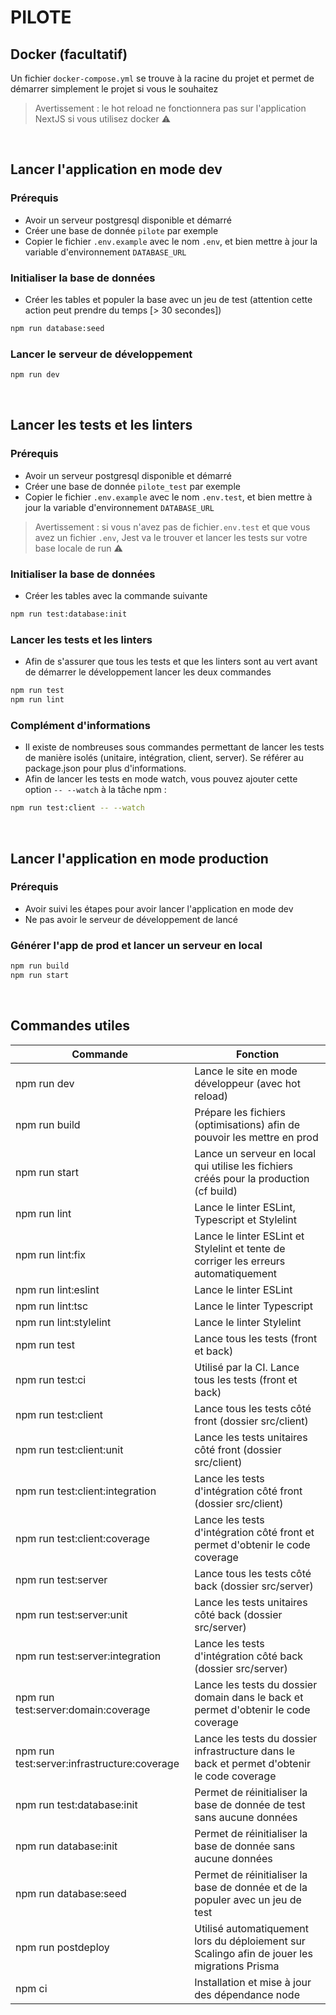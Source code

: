 # PILOTE 

## Docker (facultatif)
Un fichier `docker-compose.yml` se trouve à la racine du projet et permet de démarrer simplement le projet si vous le souhaitez

> Avertissement : le hot reload ne fonctionnera pas sur l'application NextJS si vous utilisez docker ⚠️

<br />


## Lancer l'application en mode dev

### Prérequis
- Avoir un serveur postgresql disponible et démarré
- Créer une base de donnée `pilote` par exemple
- Copier le fichier `.env.example` avec le nom `.env`, et bien mettre à jour la variable d'environnement `DATABASE_URL`

### Initialiser la base de données
- Créer les tables et populer la base avec un jeu de test (attention cette action peut prendre du temps [> 30 secondes])
```bash
npm run database:seed
```

### Lancer le serveur de développement
```bash
npm run dev
```
<br />

## Lancer les tests et les linters
### Prérequis
- Avoir un serveur postgresql disponible et démarré
- Créer une base de donnée `pilote_test` par exemple
- Copier le fichier `.env.example` avec le nom `.env.test`, et bien mettre à jour la variable d'environnement `DATABASE_URL`

> Avertissement : si vous n'avez pas de fichier`.env.test` et que vous avez un fichier `.env`, Jest va le trouver et lancer les tests sur votre base locale de run ⚠️

### Initialiser la base de données
- Créer les tables avec la commande suivante
```bash
npm run test:database:init
```

### Lancer les tests et les linters
- Afin de s'assurer que tous les tests et que les linters sont au vert avant de démarrer le développement lancer les deux commandes 
```bash
npm run test 
npm run lint
```

### Complément d'informations
- Il existe de nombreuses sous commandes permettant de lancer les tests de manière isolés (unitaire, intégration, client, server). Se référer au package.json pour plus d'informations.
- Afin de lancer les tests en mode watch, vous pouvez ajouter cette option `-- --watch` à la tâche npm :
```bash
npm run test:client -- --watch
```
<br />

## Lancer l'application en mode production

### Prérequis
- Avoir suivi les étapes pour avoir lancer l'application en mode dev
- Ne pas avoir le serveur de développement de lancé

### Générer l'app de prod et lancer un serveur en local
```bash
npm run build
npm run start
```
<br />

## Commandes utiles
| Commande                                    | Fonction                                                                                    |
|---------------------------------------------|---------------------------------------------------------------------------------------------|
| npm run dev                                 | Lance le site en mode développeur (avec hot reload)                                         |
| npm run build                               | Prépare les fichiers (optimisations) afin de pouvoir les mettre en prod                     |
| npm run start                               | Lance un serveur en local qui utilise les fichiers créés pour la production (cf build)      |
| npm run lint                                | Lance le linter ESLint, Typescript et Stylelint                                             |
| npm run lint:fix                            | Lance le linter ESLint et Stylelint et tente de corriger les erreurs automatiquement        |
| npm run lint:eslint                         | Lance le linter ESLint                                                                      |
| npm run lint:tsc                            | Lance le linter Typescript                                                                  |
| npm run lint:stylelint                      | Lance le linter Stylelint                                                                   |
| npm run test                                | Lance tous les tests (front et back)                                                        |
| npm run test:ci                             | Utilisé par la CI. Lance tous les tests (front et back)                                     |
| npm run test:client                         | Lance tous les tests côté front (dossier src/client)                                        |
| npm run test:client:unit                    | Lance les tests unitaires côté front (dossier src/client)                                   |
| npm run test:client:integration             | Lance les tests d'intégration côté front (dossier src/client)                               |
| npm run test:client:coverage                | Lance les tests d'intégration côté front et permet d'obtenir le code coverage               |
| npm run test:server                         | Lance tous les tests côté back (dossier src/server)                                         |
| npm run test:server:unit                    | Lance les tests unitaires côté back (dossier src/server)                                    |
| npm run test:server:integration             | Lance les tests d'intégration côté back (dossier src/server)                                |
| npm run test:server:domain:coverage         | Lance les tests du dossier domain dans le back et permet d'obtenir le code coverage         |
| npm run test:server:infrastructure:coverage | Lance les tests du dossier infrastructure dans le back et permet d'obtenir le code coverage |
| npm run test:database:init                  | Permet de réinitialiser la base de donnée de test sans aucune données                       |
| npm run database:init                       | Permet de réinitialiser la base de donnée sans aucune données                               |
| npm run database:seed                       | Permet de réinitialiser la base de donnée et de la populer avec un jeu de test              |
| npm run postdeploy                          | Utilisé automatiquement lors du déploiement sur Scalingo afin de jouer les migrations Prisma|
| npm ci                                      | Installation et mise à jour des dépendance node                                             |
